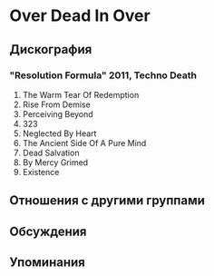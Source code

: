 # Over Dead In Over



## Дискография

### "Resolution Formula" 2011, Techno Death

1. The Warm Tear Of Redemption
2. Rise From Demise
3. Perceiving Beyond
4. 323
5. Neglected By Heart
6. The Ancient Side Of A Pure Mind
7. Dead Salvation
8. By Mercy Grimed
9. Existence


## Отношения с другими группами


## Обсуждения


## Упоминания

